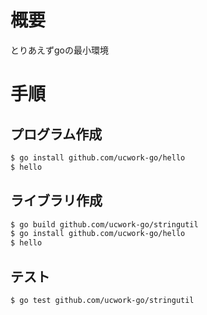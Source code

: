 # 概要
とりあえずgoの最小環境

# 手順
## プログラム作成
```zsh
$ go install github.com/ucwork-go/hello
$ hello
```

## ライブラリ作成
```zsh
$ go build github.com/ucwork-go/stringutil
$ go install github.com/ucwork-go/hello
$ hello
```

## テスト
```zsh
$ go test github.com/ucwork-go/stringutil
```